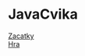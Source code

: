 # JavaCvika
[Zacatky](https://github.com/DominikSefr1/JavaCvika/tree/Zacatky)  
[Hra](https://github.com/DominikSefr1/JavaCvika/tree/Hadani)
